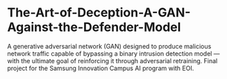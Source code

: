 # The-Art-of-Deception-A-GAN-Against-the-Defender-Model
A generative adversarial network (GAN) designed to produce malicious network traffic capable of bypassing a binary intrusion detection model — with the ultimate goal of reinforcing it through adversarial retraining. Final project for the Samsung Innovation Campus AI program with EOI.
